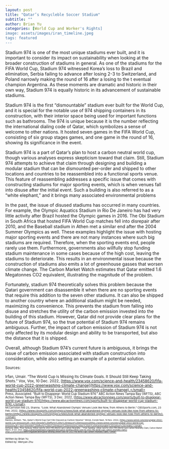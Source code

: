 ```yaml
---
layout: post
title: "Qatar’s Recycleble Soccer Stadium"
subtitle: ""
author: Brian Yu
categories: [World Cup and Worker's Rights]
image: assets/images/iran_timeline.jpeg
tags: featured
---
```


Stadium 974 is one of the most unique stadiums ever built, and it is important to consider its impact on sustainability when looking at the broader construction of stadiums in general. As one of the stadiums for the FIFA World Cup, Stadium 974 witnessed Korea’s loss to Brazil and elimination, Serbia failing to advance after losing 2-3 to Switzerland, and Poland narrowly making the round of 16 after a losing to the t eventual champion Argentina. As these moments are dramatic and historic in their own way, Stadium 974 is equally historic in its advancement of sustainable stadiums.

Stadium 974 is the first “dismountable” stadium ever built for the World Cup, and it is special for the notable use of 974 shipping containers in its construction, with their interior space being used for important functions such as bathrooms. The 974 is unique because it is the number reflecting the international dialing code of Qatar, which symbolizes a sense of welcome to other nations. It hosted seven games in the FIFA World Cup, consisting of six group stages games, and one game in the round of 16, showing its significance in the event.

Stadium 974 is a part of Qatar’s plan to host a carbon neutral world cup, though various analyses express skepticism toward that claim. Still, Stadium 974 attempts to achieve that claim through designing and building a modular stadium that can be dismounted per-order and shipped to other locations and countries to be reassembled into a functional sports venue. This feature of reassembling addresses a specific issue that comes with constructing stadiums for major sporting events, which is when venues fall into disuse after the initial event. Such a building is also referred to as a “white elephant,” and it brings many associated environmental problems

In the past, the issue of disused stadiums has occurred in many countries. For example, the Olympic Aquatics Stadium in Rio De Janeiro has had very little activity after Brazil hosted the Olympic games in 2016. The Obi Stadium in South Africa that hosted FIFA World Cup matches fell into disrepair after 2010, and the Baseball stadium in Athen met a similar end after the 2004 Summer Olympics as well. These examples highlight the issue with hosting major sporting events and there are not many instances where such big stadiums are required. Therefore, when the sporting events end, people rarely use them. Furthermore, governments also willfully stop funding stadium maintenance in some cases because of the high cost, leaving the stadiums to deteriorate. This results in an environmental issue because the construction of stadiums also emits a lot of greenhouse gasses that worsen climate change. The Carbon Market Watch estimates that Qatar emitted 1.6 Megatonnes CO2 equivalent, illustrating the magnitude of the problem.

Fortunately, stadium 974 theoretically solves this problem because the Qatari government can disassemble it when there are no sporting events that require this addition to the seven other stadiums. It can also be shipped to another country where an additional stadium might be needed, maximizing its convenience. This prevents the stadium from falling into disuse and stretches the utility of the carbon emission invested into the building of this stadium.
However, Qatar did not provide clear plans for the future of Stadium 974, so the true potential of Stadium 974 remains ambiguous. Further, the impact of carbon emission of Stadium 974 is not only affected by its modular design and ability to be transported, but also the distance that it is shipped.

Overall, although Stadium 974’s current future is ambiguous, it brings the issue of carbon emission associated with stadium construction into consideration, while also setting an example of a potential solution.

<small> Sources: </small>

<small>Irfan, Umair. “The World Cup Is Missing Its Climate Goals. It Should Still Keep Taking Shots.” Vox, Vox, 10 Dec. 2022, [https://www.vox.com/science-and-health/23458620/fifa-world-cup-2022-greenwashing-climate-change](https://www.vox.com/science-and-health/23458620/fifa-world-cup-2022-greenwashing-climate-change).</small>  
<small>Press, Associated. “Built to Disappear: World Cup Stadium 974.” ABC Action News Tampa Bay (WFTS), ABC Action News Tampa Bay (WFTS), 3 Dec. 2022, [https://www.abcactionnews.com/sports/built-to-disappear-world-cup-stadium-974](https://www.abcactionnews.com/sports/built-to-disappear-world-cup-stadium-974).</small>  
<small>McCarriston Feb 23, Shanna. “Look: What Abandoned Olympic Venues Look like Now, from Athens to Berlin.” CBSSports.com, 23 Feb. 2022, [https://www.cbssports.com/olympics/news/look-what-abandoned-olympic-venues-look-like-now-from-athens-to-berlin/](https://www.cbssports.com/olympics/news/look-what-abandoned-olympic-venues-look-like-now-from-athens-to-berlin/).</small>  
<small>Ralston, William. “No, Qatar's World Cup Can't Be Classed as Carbon-Neutral.” Wired, Conde Nast, 14 Nov. 2022, [https://www.wired.com/story/qatar-2022-world-cup-emissions/#:~:text=Despite%20efforts%20to%20reduce%20emissions](https://www.wired.com/story/qatar-2022-world-cup-emissions/#:~:text=Despite%20efforts%20to%20reduce%20emissions,relies%20on%20questionable%20carbon%20credits).</small>  
<small>Dufrasne, Gilles. “Poor Tackling: Yellow Card for 2022 FIFA World Cup’s Carbon Neutrality ...” Poor Tackling: Yellow Card for 2022 FIFA World Cup’s Carbon Neutrality Claim, Carbon Market Watch, 31 Oct. 2022, [https://carbonmarketwatch.org/publications/poor-tackling-yellow-card-for-2022-fifa-world-cups-carbon-neutrality-claim/](https://carbonmarketwatch.org/publications/poor-tackling-yellow-card-for-2022-fifa-world-cups-carbon-neutrality-claim).</small>

Written by Brian Yu  
Edited by: Wenyan Zhu
